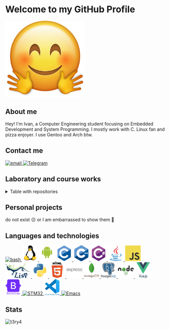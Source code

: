 # Welcome to my GitHub Profile
<img src="hug.png" width="250"/>

## About me 
Hey! I'm Ivan, a Computer Engineering student focusing on Embedded Development and System Programming. I mostly work with C. Linux fan and pizza enjoyer. I use Gentoo and Arch btw. 

## Contact me
<a href="mailto:t3ry4mail@gmail.com" target="_blank" rel="noreferrer">
  <img src="https://img.icons8.com/ios-filled/50/000000/gmail-new.png" alt="email" width="50" height="50" />
</a>
<a href="https://t.me/t3ry444y" target="_blank" rel="noreferrer">
  <img src="https://img.icons8.com/ios-filled/50/000000/telegram-app.png" alt="Telegram" width="50" height="50" />
</a>



## Laboratory and course works

<details>
  <summary>Table with repositories</summary>

| Repository | Status | Link |
|:----------:|:------:|:----:|
|system-pz-all-labs|WIP(4/9)|[Go](https://github.com/t3ry4git/system-pz-all-labs "Go")|
|arch-comp-lab1|Done|[Go](https://github.com/t3ry4git/arch-comp-lab1 "Go")|
|arch-comp-lab2|Done|[Go](https://github.com/t3ry4git/arch-comp-lab2 "Go")|
|arch-comp-lab3|Done|[Go](https://github.com/t3ry4git/arch-comp-lab3 "Go")|
|arch-comp-lab4|Done|[Go](https://github.com/t3ry4git/arch-comp-lab4 "Go")|
|comp-sys-lab1|Done|[Go](https://github.com/t3ry4git/comp-sys-lab1 "Go")|
|comp-sys-lab2|Done|[Go](https://github.com/t3ry4git/comp-sys-lab2 "Go")|
|comp-sys-lab3|Done|[Go](https://github.com/t3ry4git/comp-sys-lab3 "Go")|
|lisp-lab1|Done|[Go](https://github.com/t3ry4git/lisp-lab1 "Go")|
|lisp-lab2|Done|[Go](https://github.com/t3ry4git/lisp-lab2 "Go")|
|lisp-lab3|Done|[Go](https://github.com/t3ry4git/lisp-lab3 "Go")|
|lisp-lab4|Done(not defenced)|[Go](https://github.com/t3ry4git/lisp-lab4 "Go")|
|comp-netwrks-lab1|Done(not defenced)|[Go](https://github.com/t3ry4git/comp-netwrks-lab1 "Go")|
|comp-netwrks-lab2|Done(not defenced)|[Go](https://github.com/t3ry4git/comp-netwrks-lab2 "Go")|
|comp-netwrks-lab3|Done(not defenced)|[Go](https://github.com/t3ry4git/comp-netwrks-lab3 "Go")|
|comp-netwrks-lab4|Done(not defenced)|[Go](https://github.com/t3ry4git/comp-netwrks-lab4 "Go")|
|comp-netwrks-lab5|Planned|Unavailable|
|comp-netwrks-lab6|Planned|Unavailable|
|comp-netwrks-lab7|Planned|Unavailable|
|comp-netwrks-lab8|Planned|Unavailable|
|apks-lab1|Done|[Go](https://github.com/t3ry4git/apks-lab1 "Go")|
|comp-schem-course-work|Done|[Go](https://github.com/t3ry4git/comp-schem-course-work "Go")|
|comp-schem1|Done|[Go](https://github.com/t3ry4git/comp-schem1 "Go")|
|comp-schem2|Done|[Go](https://github.com/t3ry4git/comp-schem2 "Go")|
|comp-schem3|Done|[Go](https://github.com/t3ry4git/comp-schem3 "Go")|
|comp-schem4|Done|[Go](https://github.com/t3ry4git/comp-schem4 "Go")|
|db-lab1|Done|[Go](https://github.com/t3ry4git/db-lab1 "Go")|
|db-rgr|Done|[Go](https://github.com/t3ry4git/db-rgr "Go")|
|db-lab2|Done|[Go](https://github.com/t3ry4git/db-lab2 "Go")|
|arch-lab1|Done|[Go](https://github.com/t3ry4git/arch-lab1 "Go")|
|arch-lab2|Done|[Go](https://github.com/t3ry4git/arch-lab2 "Go")|
|arch-lab3|Done|[Go](https://github.com/t3ry4git/arch-lab3 "Go")|
|web-lab1|Done|[Go](https://github.com/t3ry4git/web-lab1 "Go")|
|web-lab2|Done|[Go](https://github.com/t3ry4git/web-lab2 "Go")|
|web-lab3|Done|[Go](https://github.com/t3ry4git/web-lab3 "Go")|
|opt-lab1|Done|[Go](https://github.com/t3ry4git/opt-labs/tree/lab1 "Go")|
|opt-rgr|Done|[Go](https://github.com/t3ry4git/opt-labs/tree/rgr "Go")|
|opt-lab2|Done|[Go](https://github.com/t3ry4git/opt-labs/tree/lab2 "Go")|
|opt-labs|Done|[Go](https://github.com/t3ry4git/opt-labs/ "Go")|
|model-lab1|Done|[Go](https://github.com/t3ry4git/model-lab1 "Go")|
|model-lab2|Done|[Go](https://github.com/t3ry4git/model-lab2 "Go")|
|model-lab3|Done|[Go](https://github.com/t3ry4git/model-lab3 "Go")|
|model-lab4|Done|[Go](https://github.com/t3ry4git/model-lab4 "Go")|
|model-lab5|Done|[Go](https://github.com/t3ry4git/model-lab5 "Go")|
|model-dkr|Done|[Go](https://github.com/t3ry4git/model-dkr "Go")|
|os-lab1|Done|[Go](https://github.com/t3ry4git/os-lab1 "Go")|
|os-lab2|Done|[Go](https://github.com/t3ry4git/os-lab2 "Go")|
|os-lab3|Done(Abandoned) 😓|Unavailable|
|os-lab4|Done(Abandoned) 😓|Unavailable|
|os-rgr|Done|[Go](https://github.com/t3ry4git/os-rgr "Go")|

</details>

## Personal projects
do not exist 😔 or I am embarrassed to show them 😬

## Languages and technologies
<p align="left">
<a href="https://www.gnu.org/software/bash/" target="_blank" rel="noreferrer"> <img src="https://www.vectorlogo.zone/logos/gnu_bash/gnu_bash-icon.svg" alt="bash" width="50" height="50"/> </a>
<a href="https://www.linux.org/" target="_blank" rel="noreferrer"> <img src="https://raw.githubusercontent.com/devicons/devicon/master/icons/linux/linux-original.svg" alt="linux" width="50" height="50"/> </a>
<a href="https://developer.android.com" target="_blank" rel="noreferrer"> <img src="https://raw.githubusercontent.com/devicons/devicon/master/icons/android/android-original-wordmark.svg" alt="android" width="50" height="50"/> </a>
<a href="https://www.cprogramming.com/" target="_blank" rel="noreferrer"> <img src="https://raw.githubusercontent.com/devicons/devicon/master/icons/c/c-original.svg" alt="c" width="50" height="50"/> </a> 
<a href="https://www.w3schools.com/cpp/" target="_blank" rel="noreferrer"> <img src="https://raw.githubusercontent.com/devicons/devicon/master/icons/cplusplus/cplusplus-original.svg" alt="cplusplus" width="50" height="50"/> </a> 
<a href="https://www.w3schools.com/cs/" target="_blank" rel="noreferrer"> <img src="https://raw.githubusercontent.com/devicons/devicon/master/icons/csharp/csharp-original.svg" alt="csharp" width="50" height="50"/> </a> 
<a href="https://www.java.com" target="_blank" rel="noreferrer"> <img src="https://raw.githubusercontent.com/devicons/devicon/master/icons/java/java-original.svg" alt="java" width="50" height="50"/> </a> 
<a href="https://developer.mozilla.org/en-US/docs/Web/JavaScript" target="_blank" rel="noreferrer"> <img src="https://raw.githubusercontent.com/devicons/devicon/master/icons/javascript/javascript-original.svg" alt="javascript" width="50" height="50"/> </a> 
<a href="" target="_blank" rel="noreferrer"> <img src="https://raw.githubusercontent.com/azzamsa/lisp-logo/master/logos/lisp-lizard-with-text.svg" alt="lisp" width="80" height="50"/> </a>
<a href="https://www.python.org" target="_blank" rel="noreferrer"> <img src="https://raw.githubusercontent.com/devicons/devicon/master/icons/python/python-original.svg" alt="python" width="50" height="50"/> </a> 
<a href="https://www.w3.org/html/" target="_blank" rel="noreferrer"> <img src="https://raw.githubusercontent.com/devicons/devicon/master/icons/html5/html5-original-wordmark.svg" alt="html5" width="50" height="50"/> </a> 
<a href="https://expressjs.com" target="_blank" rel="noreferrer"> <img src="https://raw.githubusercontent.com/devicons/devicon/master/icons/express/express-original-wordmark.svg" alt="express" width="50" height="50"/> </a> 
<a href="https://www.mongodb.com/" target="_blank" rel="noreferrer"> <img src="https://raw.githubusercontent.com/devicons/devicon/master/icons/mongodb/mongodb-original-wordmark.svg" alt="mongodb" width="50" height="50"/> </a>
<a href="https://www.postgresql.org" target="_blank" rel="noreferrer"> <img src="https://raw.githubusercontent.com/devicons/devicon/master/icons/postgresql/postgresql-original-wordmark.svg" alt="postgresql" width="50" height="50"/> </a> 
<a href="https://nodejs.org" target="_blank" rel="noreferrer"> <img src="https://raw.githubusercontent.com/devicons/devicon/master/icons/nodejs/nodejs-original-wordmark.svg" alt="nodejs" width="50" height="50"/> </a> 
<a href="https://vuejs.org/" target="_blank" rel="noreferrer"> <img src="https://raw.githubusercontent.com/devicons/devicon/master/icons/vuejs/vuejs-original-wordmark.svg" alt="vuejs" width="50" height="50"/> </a>
<a href="https://getbootstrap.com" target="_blank" rel="noreferrer"> <img src="https://raw.githubusercontent.com/devicons/devicon/master/icons/bootstrap/bootstrap-plain-wordmark.svg" alt="bootstrap" width="50" height="50"/> </a> 
<a href="https://www.st.com/en/microcontrollers-microprocessors/stm32-32-bit-arm-cortex-mcus.html" target="_blank" rel="noreferrer"> <img src="https://wiki.st.com/stm32mpu/nsfr_img_auth.php/c/c5/ST_logo.png" alt="STM32" width="90" height="50"/> </a>
<a href="https://code.visualstudio.com/" target="_blank" rel="noreferrer"> <img src="https://raw.githubusercontent.com/devicons/devicon/master/icons/vscode/vscode-original-wordmark.svg" alt="VSCode" width="50" height="50"/> </a>
<a href="https://www.gnu.org/software/emacs/" target="_blank" rel="noreferrer"> <img src="https://upload.wikimedia.org/wikipedia/commons/0/08/EmacsIcon.svg" alt="Emacs" width="50" height="50"/> </a>
</p>

## Stats
<p align="left"> <img src="https://komarev.com/ghpvc/?username=t3ry4&label=Profile%20views&color=0e75b6&style=flat" alt="t3ry4" /> </p>
